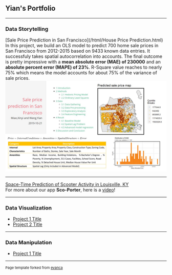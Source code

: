 ## Yian's Portfolio

---

### Data Storytelling

[Sale Price Prediction in San Francisco](/html/House Price Prediction.html)
<br>
In this project, we build an OLS model to predict 700 home sale prices in San Francisco from 2012-2015 based on 9433 known data entries. It successfuly takes spatial autocorrelation into accounts. The final outcome is pretty impressive with a **mean absolute error (MAE) of 230000** and an **absolute percent error (MAPE) of 23%**. R-Square value reaches to nearly 75% which means the model accounts for about 75% of the variance of sale prices.
<br>
<img src="/images/houseprice.JPG?raw=true"/>

---
[Space-Time Prediction of Scooter Activity in Louisville, KY](https://xinyimsumyee.github.io/html/scooters.html)
<br>
For more about our app **Sco-Porter**, here is a [video](https://www.youtube.com/watch?v=xheEpq_Ij4E)!
<br>

---

### Data Visualization

- [Project 1 Title](http://example.com/)
- [Project 2 Title](http://example.com/)

---

### Data Manipulation
- [Project 1 Title](http://example.com/)

---
<p style="font-size:11px">Page template forked from <a href="https://github.com/evanca/quick-portfolio">evanca</a></p>
<!-- Remove above link if you don't want to attibute -->
